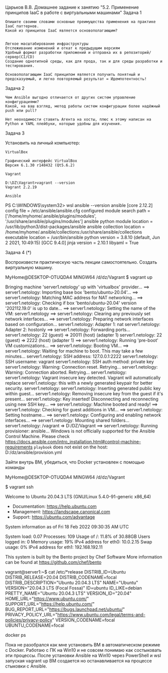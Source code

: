 Царьков В.В.
Домашнее задание к занятию "5.2. Применение принципов IaaC в работе с виртуальными машинами"
Задача 1

    Опишите своими словами основные преимущества применения на практике IaaC паттернов.
    Какой из принципов IaaC является основополагающим?


    Легкое масштабирование инфраструктуры
    Отслеживание изменений и откат к предыдущим версиям
    Удобный формат разработки приложений и отправка их в репозиторий/сервер(CI/CD)
    Создание однотипной среды, как для прода, так и для среды разработки и тестирования.

	Основополагающим IaaC принципом является получить понятный и предсказуемый, и легко повторяемый результат = Идемпотентность!


Задача 2

    Чем Ansible выгодно отличается от других систем управление конфигурациями?
    Какой, на ваш взгляд, метод работы систем конфигурации более надёжный push или pull?

	Нет неоходимости ставить Агента на хосты, плюс к этому написан на Python и YAML плейбуки, которые удобны для изучения.

Задача 3

Установить на личный компьютер:

    VirtualBox
	
	Графический интерфейс VirtualBox
	Версия 6.1.30 r148432 (Qt5.6.2)
	
    Vagrant
	
	D:\DZ\Vagrant>vagrant --version
	Vagrant 2.2.19
	
	Ansible
	
PS C:\WINDOWS\system32> wsl ansible --version
	ansible [core 2.12.2]
	config file = /etc/ansible/ansible.cfg
	configured module search path = ['/home/myhome/.ansible/plugins/modules', '/usr/share/ansible/plugins/modules']
	ansible python module location = /usr/lib/python3/dist-packages/ansible
	ansible collection location = /home/myhome/.ansible/collections:/usr/share/ansible/collections
	executable location = /usr/bin/ansible
	python version = 3.8.10 (default, Jun  2 2021, 10:49:15) [GCC 9.4.0]
	jinja version = 2.10.1
	libyaml = True


Задача 4 (*)

Воспроизвести практическую часть лекции самостоятельно.
Создать виртуальную машину.
	
MyHome@DESKTOP-OTUQDA4 MINGW64 /d/dz/Vagrant
$ vagrant up

Bringing machine 'server1.netology' up with 'virtualbox' provider...
==> server1.netology: Importing base box 'bento/ubuntu-20.04'...
==> server1.netology: Matching MAC address for NAT networking...
==> server1.netology: Checking if box 'bento/ubuntu-20.04' version '202112.19.0' is up to date...
==> server1.netology: Setting the name of the VM: server1.netology
==> server1.netology: Clearing any previously set network interfaces...
==> server1.netology: Preparing network interfaces based on configuration...
    server1.netology: Adapter 1: nat
    server1.netology: Adapter 2: hostonly
==> server1.netology: Forwarding ports...
    server1.netology: 22 (guest) => 20011 (host) (adapter 1)
    server1.netology: 22 (guest) => 2222 (host) (adapter 1)
==> server1.netology: Running 'pre-boot' VM customizations...
==> server1.netology: Booting VM...
==> server1.netology: Waiting for machine to boot. This may take a few minutes...
    server1.netology: SSH address: 127.0.0.1:2222
    server1.netology: SSH username: vagrant
    server1.netology: SSH auth method: private key
    server1.netology: Warning: Connection reset. Retrying...
    server1.netology: Warning: Connection aborted. Retrying...
    server1.netology:
    server1.netology: Vagrant insecure key detected. Vagrant will automatically replace
    server1.netology: this with a newly generated keypair for better security.
    server1.netology:
    server1.netology: Inserting generated public key within guest...
    server1.netology: Removing insecure key from the guest if it's present...
    server1.netology: Key inserted! Disconnecting and reconnecting using new SSH key...
==> server1.netology: Machine booted and ready!
==> server1.netology: Checking for guest additions in VM...
==> server1.netology: Setting hostname...
==> server1.netology: Configuring and enabling network interfaces...
==> server1.netology: Mounting shared folders...
    server1.netology: /vagrant => D:/DZ/Vagrant
==> server1.netology: Running provisioner: ansible...
Windows is not officially supported for the Ansible Control Machine.
Please check https://docs.ansible.com/intro_installation.html#control-machine-requirements
`playbook` does not exist on the host: D:/dz/ansible/provision.yml


Зайти внутрь ВМ, убедиться, что Docker установлен с помощью команды

MyHome@DESKTOP-OTUQDA4 MINGW64 /d/dz/Vagrant

$ vagrant ssh

Welcome to Ubuntu 20.04.3 LTS (GNU/Linux 5.4.0-91-generic x86_64)

 * Documentation:  https://help.ubuntu.com
 * Management:     https://landscape.canonical.com
 * Support:        https://ubuntu.com/advantage

  System information as of Fri 18 Feb 2022 09:30:35 AM UTC

  System load:  0.07               Processes:             109
  Usage of /:   11.8% of 30.88GB   Users logged in:       0
  Memory usage: 19%                IPv4 address for eth0: 10.0.2.15
  Swap usage:   0%                 IPv4 address for eth1: 192.168.192.11

This system is built by the Bento project by Chef Software
More information can be found at https://github.com/chef/bento

vagrant@server1:~$ cat /etc/*release
DISTRIB_ID=Ubuntu
DISTRIB_RELEASE=20.04
DISTRIB_CODENAME=focal
DISTRIB_DESCRIPTION="Ubuntu 20.04.3 LTS"
NAME="Ubuntu"
VERSION="20.04.3 LTS (Focal Fossa)"
ID=ubuntu
ID_LIKE=debian
PRETTY_NAME="Ubuntu 20.04.3 LTS"
VERSION_ID="20.04"
HOME_URL="https://www.ubuntu.com/"
SUPPORT_URL="https://help.ubuntu.com/"
BUG_REPORT_URL="https://bugs.launchpad.net/ubuntu/"
PRIVACY_POLICY_URL="https://www.ubuntu.com/legal/terms-and-policies/privacy-policy"
VERSION_CODENAME=focal
UBUNTU_CODENAME=focal

docker ps

Пока не разобрался как мне установить ВМ в автоматическом режиме с Docker. Работаю с ПК на Win10 и не совсем понимаю как состыковать эти процессы.
После установки Ansible на Win10 через PowerShell  и wsl запуская vagrant up ВМ создается но останавливается на процессе стыковки с Ansible.

